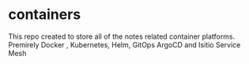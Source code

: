 # containers
This repo created to store all of the notes related container platforms. Premirely Docker , Kubernetes, Helm, GitOps ArgoCD and Isitio Service Mesh
